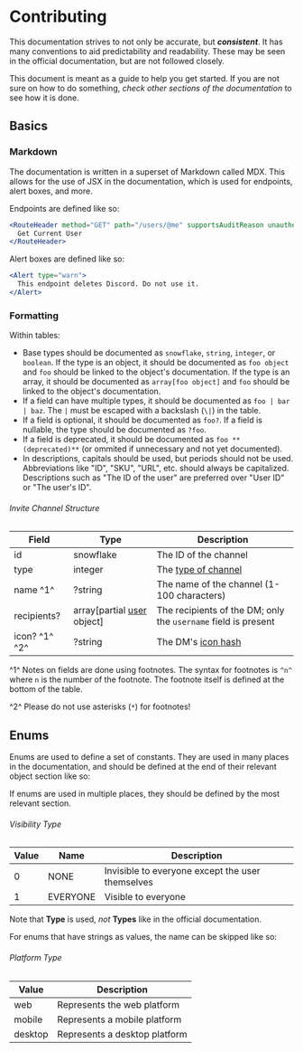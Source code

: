 # Contributing

This documentation strives to not only be accurate, but ***consistent***. It has many conventions to aid predictability and readability. These may be seen in the official documentation, but are not followed closely.

This document is meant as a guide to help you get started. If you are not sure on how to do something, _check other sections of the documentation_ to see how it is done.

## Basics

### Markdown

The documentation is written in a superset of Markdown called MDX. This allows for the use of JSX in the documentation, which is used for endpoints, alert boxes, and more.

Endpoints are defined like so:

```jsx
<RouteHeader method="GET" path="/users/@me" supportsAuditReason unauthenticated supportsOAuth2="scope">
  Get Current User
</RouteHeader>
```

Alert boxes are defined like so:

```jsx
<Alert type="warn">
  This endpoint deletes Discord. Do not use it.
</Alert>
```

### Formatting

Within tables:

- Base types should be documented as `snowflake`, `string`, `integer`, or `boolean`. If the type is an object, it should be documented as `foo object` and `foo` should be linked to the object's documentation. If the type is an array, it should be documented as `array[foo object]` and `foo` should be linked to the object's documentation.
- If a field can have multiple types, it should be documented as `foo | bar | baz`. The `|` must be escaped with a backslash (`\|`) in the table.
- If a field is optional, it should be documented as `foo?`. If a field is nullable, the type should be documented as `?foo`.
- If a field is deprecated, it should be documented as `foo **(deprecated)**` (or ommited if unnecessary and not yet documented).
- In descriptions, capitals should be used, but periods should not be used. Abbreviations like "ID", "SKU", "URL", etc. should always be capitalized. Descriptions such as "The ID of the user" are preferred over "User ID" or "The user's ID".

###### Invite Channel Structure

| Field         | Type                                                      | Description                                                    |
| ------------- | --------------------------------------------------------- | -------------------------------------------------------------- |
| id            | snowflake                                                 | The ID of the channel                                          |
| type          | integer                                                   | The [type of channel](/resources/channel#channel-type)         |
| name ^1^      | ?string                                                   | The name of the channel (1-100 characters)                     |
| recipients?   | array[partial [user](/resources/user#user-object) object] | The recipients of the DM; only the `username` field is present |
| icon? ^1^ ^2^ | ?string                                                   | The DM's [icon hash](/reference#cdn-formatting)                |

^1^ Notes on fields are done using footnotes. The syntax for footnotes is `^n^` where `n` is the number of the footnote. The footnote itself is defined at the bottom of the table.

^2^ Please do not use asterisks (`*`) for footnotes!

## Enums

Enums are used to define a set of constants. They are used in many places in the documentation, and should be defined at the end of their relevant object section like so:

If enums are used in multiple places, they should be defined by the most relevant section.

###### Visibility Type

| Value | Name     | Description                                      |
| ----- | -------- | ------------------------------------------------ |
| 0     | NONE     | Invisible to everyone except the user themselves |
| 1     | EVERYONE | Visible to everyone                              |

Note that **Type** is used, *not* **Types** like in the official documentation.

For enums that have strings as values, the name can be skipped like so:

###### Platform Type

| Value   | Description                   |
| ------- | ----------------------------- |
| web     | Represents the web platform   |
| mobile  | Represents a mobile platform  |
| desktop | Represents a desktop platform |
